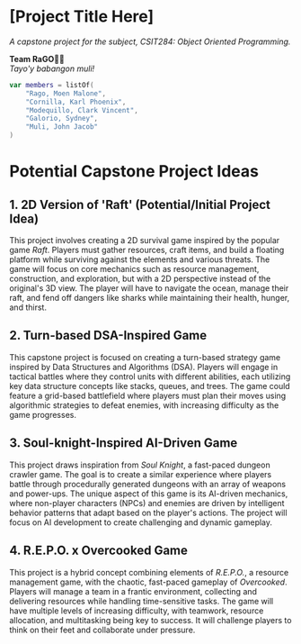 # [Project Title Here]
*A capstone project for the subject, CSIT284: Object Oriented Programming.*

**Team RaGO🏃🏻** </br>
*Tayo'y babangon muli!*
```kt
var members = listOf(
	"Rago, Moen Malone",
	"Cornilla, Karl Phoenix",
	"Modequillo, Clark Vincent",
	"Galorio, Sydney",
	"Muli, John Jacob"
)
```

# Potential Capstone Project Ideas

## 1. 2D Version of 'Raft' (Potential/Initial Project Idea)
This project involves creating a 2D survival game inspired by the popular game *Raft*. Players must gather resources, craft items, and build a floating platform while surviving against the elements and various threats. The game will focus on core mechanics such as resource management, construction, and exploration, but with a 2D perspective instead of the original's 3D view. The player will have to navigate the ocean, manage their raft, and fend off dangers like sharks while maintaining their health, hunger, and thirst.

## 2. Turn-based DSA-Inspired Game
This capstone project is focused on creating a turn-based strategy game inspired by Data Structures and Algorithms (DSA). Players will engage in tactical battles where they control units with different abilities, each utilizing key data structure concepts like stacks, queues, and trees. The game could feature a grid-based battlefield where players must plan their moves using algorithmic strategies to defeat enemies, with increasing difficulty as the game progresses.

## 3. Soul-knight-Inspired AI-Driven Game
This project draws inspiration from *Soul Knight*, a fast-paced dungeon crawler game. The goal is to create a similar experience where players battle through procedurally generated dungeons with an array of weapons and power-ups. The unique aspect of this game is its AI-driven mechanics, where non-player characters (NPCs) and enemies are driven by intelligent behavior patterns that adapt based on the player's actions. The project will focus on AI development to create challenging and dynamic gameplay.

## 4. R.E.P.O. x Overcooked Game
This project is a hybrid concept combining elements of *R.E.P.O.*, a resource management game, with the chaotic, fast-paced gameplay of *Overcooked*. Players will manage a team in a frantic environment, collecting and delivering resources while handling time-sensitive tasks. The game will have multiple levels of increasing difficulty, with teamwork, resource allocation, and multitasking being key to success. It will challenge players to think on their feet and collaborate under pressure.
